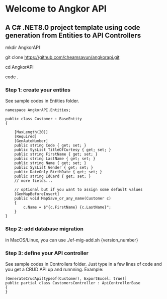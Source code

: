 # Welcome to Angkor API 
## A C# .NET8.0 project template using code generation from Entities to API Controllers

mkdir AngkorAPI

git clone https://github.com/cheamsavun/angkorapi.git

cd AngkorAPI

code .

### Step 1: create your entites
See sample codes in Entities folder.

```
namespace AngkorAPI.Entities;

public class Customer : BaseEntity
{

    [MaxLength(20)]
    [Required]
    [GenAutoNumber]
    public string Code { get; set; }
    public SysList TitleOfCurtesy { get; set; }
    public string FirstName { get; set; }
    public string LastName { get; set; }
    public string Name { get; set; }
    public SysList Gender { get; set; }
    public DateOnly BirthDate { get; set; }
    public string IdCard { get; set; }
    // more fields...

    // optional but if you want to assign some default values 
    [GenMapBeforeInsert]
    public void MapSave_or_any_name(Customer c)
    {
        c.Name = $"{c.FirstName} {c.LastName}";
    }
}
```

### Step 2: add database migration
in MacOS/Linux, you can use ./ef-mig-add.sh {version_number}

### Step 3: define your API controller
See sample codes in Controllers folder. Just type in a few lines of code and you get a CRUD API up and runnning. Example:

```
[GenerateCrudApi(typeof(Customer), ExportExcel: true)]
public partial class CustomersController : ApiControllerBase
{
}
```
